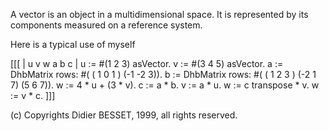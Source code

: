 A vector is an object in a multidimensional space. It is represented by its components measured on a reference system.

Here is a typical use of myself

[[[ 
| u v w a b c |
u := #(1 2 3) asVector.
v := #(3 4 5) asVector.
a := DhbMatrix rows: #( ( 1 0 1 ) (-1 -2 3)).
b := DhbMatrix rows: #( ( 1 2 3 ) (-2 1 7) (5 6 7)).
w := 4 * u + (3 * v).
c := a * b.
v := a * u.
w := c transpose * v.
w := v * c.
]]]

(c) Copyrights Didier BESSET, 1999, all rights reserved.